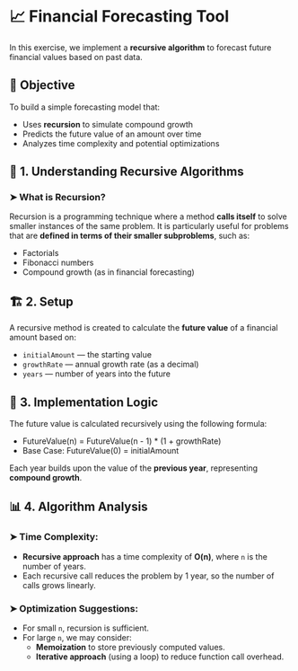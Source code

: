 # 📈 Financial Forecasting Tool

In this exercise, we implement a **recursive algorithm** to forecast future financial values based on past data.



## 🎯 Objective

To build a simple forecasting model that:
- Uses **recursion** to simulate compound growth
- Predicts the future value of an amount over time
- Analyzes time complexity and potential optimizations


## 📘 1. Understanding Recursive Algorithms

### ➤ What is Recursion?

Recursion is a programming technique where a method **calls itself** to solve smaller instances of the same problem. It is particularly useful for problems that are **defined in terms of their smaller subproblems**, such as:

- Factorials
- Fibonacci numbers
- Compound growth (as in financial forecasting)



## 🏗️ 2. Setup

A recursive method is created to calculate the **future value** of a financial amount based on:

- `initialAmount` — the starting value
- `growthRate` — annual growth rate (as a decimal)
- `years` — number of years into the future



## 🔁 3. Implementation Logic

The future value is calculated recursively using the following formula:
- FutureValue(n) = FutureValue(n - 1) * (1 + growthRate)
- Base Case: FutureValue(0) = initialAmount

Each year builds upon the value of the **previous year**, representing **compound growth**.



## 📊 4. Algorithm Analysis

### ➤ Time Complexity:

- **Recursive approach** has a time complexity of **O(n)**, where `n` is the number of years.
- Each recursive call reduces the problem by 1 year, so the number of calls grows linearly.

### ➤ Optimization Suggestions:

- For small `n`, recursion is sufficient.
- For large `n`, we may consider:
  - **Memoization** to store previously computed values.
  - **Iterative approach** (using a loop) to reduce function call overhead.

